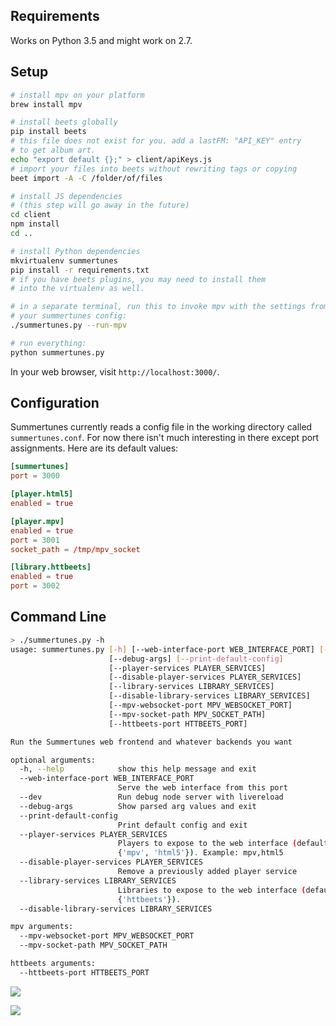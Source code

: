 ## Requirements

Works on Python 3.5 and might work on 2.7.

## Setup

```sh
# install mpv on your platform
brew install mpv

# install beets globally
pip install beets
# this file does not exist for you. add a lastFM: "API_KEY" entry
# to get album art.
echo "export default {};" > client/apiKeys.js
# import your files into beets without rewriting tags or copying
beet import -A -C /folder/of/files

# install JS dependencies
# (this step will go away in the future)
cd client
npm install
cd ..

# install Python dependencies
mkvirtualenv summertunes
pip install -r requirements.txt
# if you have beets plugins, you may need to install them
# into the virtualenv as well.

# in a separate terminal, run this to invoke mpv with the settings from
# your summertunes config:
./summertunes.py --run-mpv

# run everything:
python summertunes.py
```

In your web browser, visit `http://localhost:3000/`.

## Configuration

Summertunes currently reads a config file in the working directory called
`summertunes.conf`. For now there isn't much interesting in there except
port assignments. Here are its default values:

```conf
[summertunes]
port = 3000

[player.html5]
enabled = true

[player.mpv]
enabled = true
port = 3001
socket_path = /tmp/mpv_socket

[library.httbeets]
enabled = true
port = 3002
```

## Command Line

```sh
> ./summertunes.py -h
usage: summertunes.py [-h] [--web-interface-port WEB_INTERFACE_PORT] [--dev]
                      [--debug-args] [--print-default-config]
                      [--player-services PLAYER_SERVICES]
                      [--disable-player-services PLAYER_SERVICES]
                      [--library-services LIBRARY_SERVICES]
                      [--disable-library-services LIBRARY_SERVICES]
                      [--mpv-websocket-port MPV_WEBSOCKET_PORT]
                      [--mpv-socket-path MPV_SOCKET_PATH]
                      [--httbeets-port HTTBEETS_PORT]

Run the Summertunes web frontend and whatever backends you want

optional arguments:
  -h, --help            show this help message and exit
  --web-interface-port WEB_INTERFACE_PORT
                        Serve the web interface from this port
  --dev                 Run debug node server with livereload
  --debug-args          Show parsed arg values and exit
  --print-default-config
                        Print default config and exit
  --player-services PLAYER_SERVICES
                        Players to expose to the web interface (default
                        {'mpv', 'html5'}). Example: mpv,html5
  --disable-player-services PLAYER_SERVICES
                        Remove a previously added player service
  --library-services LIBRARY_SERVICES
                        Libraries to expose to the web interface (default
                        {'httbeets'}).
  --disable-library-services LIBRARY_SERVICES

mpv arguments:
  --mpv-websocket-port MPV_WEBSOCKET_PORT
  --mpv-socket-path MPV_SOCKET_PATH

httbeets arguments:
  --httbeets-port HTTBEETS_PORT
```

![](https://www.dropbox.com/s/459k4m9mkaj67sy/Screenshot%202016-12-23%2019.08.01.png?dl=1)

![](https://www.dropbox.com/s/idcmdhrwre56cov/Screenshot%202016-12-23%2018.24.54.png?dl=1)

